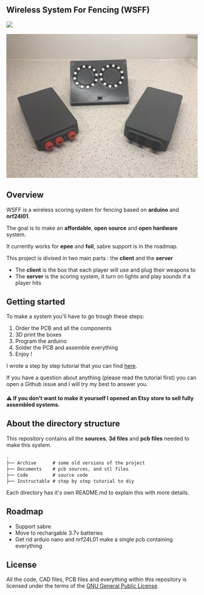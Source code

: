 ## Wireless System For Fencing (WSFF)

![](https://github.com/Yohannfra/WSFF/workflows/Build/badge.svg)


![](.github/full_set.jpg)


## Overview

WSFF is a wireless scoring system for fencing based on **arduino** and **nrf24l01**.

The goal is to make an **affordable**, **open source** and **open hardware** system.

It currently works for **epee** and **foil**, sabre support is in the roadmap.

This project is divised in two main parts : the **client** and the **server**
- The **client** is the box that each player will use and plug their weapons to
- The **server** is the scoring system, it turn on lights and play sounds if a player hits


## Getting started

To make a system you'll have to go trough these steps:
1. Order the PCB and all the components
2. 3D print the boxes
3. Program the arduino
4. Solder the PCB and assemble everything
5. Enjoy !

I wrote a step by step tutorial that you can find [here](./Instructable/Instructable.md).

If you have a question about anything (please read the tutorial first) you can open a Github issue and I will try my best to answer you.

#### ⚠️ If you don't want to make it yourself I opened an Etsy store to sell fully assembled systems.



## About the directory structure

This repository contains all the **sources**, **3d files** and **pcb files** needed to make this system.

```
.
├── Archive      # some old versions of the project
├── Documents    # pcb sources, and stl files
├── Code         # source code
├── Instructable # step by step tutorial to diy
```
Each directory has it's own README.md to explain this with more details.

## Roadmap

- Support sabre
- Move to rechargable 3.7v batteries
- Get rid arduio nano and nrf24L01 make a single pcb containing everything

## License

All the code, CAD files, PCB files and everything within this repository is licensed under the terms of the [GNU General Public License](./LICENSE).

